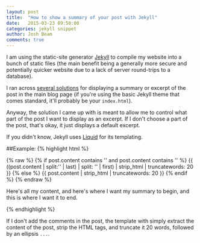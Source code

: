 ```yaml
---
layout: post
title:  "How to show a summary of your post with Jekyll"
date:   2015-03-23 09:50:00
categories: jekyll snippet
author: Josh Beam
comments: true
---
```


I am using the static-site generator <a href="http://jekyllrb.com/">Jekyll</a> to compile my website into a bunch of static files (the main benefit being a generally more secure and potentially quicker website due to a lack of server round-trips to a database).

I ran across <a href="http://stackoverflow.com/questions/15497207/how-to-display-post-summary-on-index-page-using-jekyll">several solutions</a> for displaying a summary or excerpt of the post in the main blog page (if you're using the basic Jekyll theme that comes standard, it'll probably be your `index.html`).

Anyway, the solution I came up with is meant to allow me to control what part of the post I want to display as an excerpt. If I don't choose a part of the post, that's okay, it just displays a default excerpt.

If you didn't know, Jekyll uses <a href="http://liquidmarkup.org/">Liquid</a> for its templating.

##Example:
{% highlight html %}
<!-- index.html -->
<p class="post-excerpt">
{% raw %}
{% if post.content contains '<!--excerpt.start-->' and post.content contains '<!--excerpt.end-->' %}
	{{ ((post.content | split:'<!--excerpt.start-->' | last) | split: '<!--excerpt.end-->' | first) | strip_html | truncatewords: 20 }}
{% else %}
	{{ post.content | strip_html | truncatewords: 20 }}
{% endif %}
{% endraw %}
</p>

<!-- _posts/some-random-post.html -->
<p>
Here's all my content, and <!--excerpt.start-->here's where I want my summary to begin, and this is where I want it to end<!--exceript.end-->.
</p>
{% endhighlight %}

If I don't add the comments in the post, the template with simply extract the content of the post, strip the HTML tags, and truncate it 20 words, followed by an ellipsis `...`.